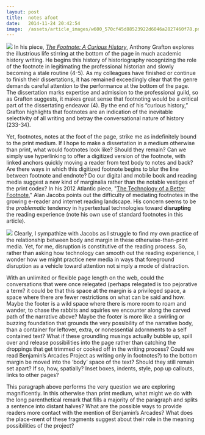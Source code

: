 ```yaml
---
layout:	post
title:	notes afoot
date:	2014-11-24 20:42:54
image:	/assets/article_images/w600_570cf45d88523922d6046a2827460f78.png
---
```

![](/assets/article_images/w600_570cf45d88523922d6046a2827460f78.png)
In his piece, [*The Footnote: A Curious History*](http://www.worldcat.org/oclc/37030661), Anthony Grafton explores the illustrious life stirring at the bottom of the page in much academic history writing. He begins this history of historiography recognizing the role of the footnote in legitimating the professional historian and slowly becoming a stale routine (4-5). As my colleagues have finished or continue to finish their dissertations, it has remained exceedingly clear that the genre demands careful attention to the performance at the bottom of the page. The dissertation marks expertise and admission to the professional guild, so as Grafton suggests, it makes great sense that footnoting would be a critical part of the dissertating endeavor (4). By the end of his “curious history,” Grafton highlights that footnotes are an indication of the inevitable selectivity of all writing and betray the conversational nature of history (233-34).

Yet, footnotes, notes at the foot of the page, strike me as indefinitely bound to the print medium. If I hope to make a dissertation in a medium otherwise than print, what would footnotes look like? Should they remain? Can we simply use hyperlinking to offer a digitized version of the footnote, with linked anchors quickly moving a reader from text body to notes and back? Are there ways in which this digitized footnote begins to blur the line between footnote and endnote? Do our digital and mobile book and reading media suggest a new kind of marginalia rather than the notable vestiges of the print codex? In his 2012 Atlantic piece, "[The Technology of a Better Footnote](http://www.theatlantic.com/technology/archive/2012/03/the-technology-of-a-better-footnote/254403/)," Alan Jacobs points out the difficulty of mediating footnotes in the growing e-reader and internet reading landscape. His concern seems to be the *problematic* tendency in hypertextual technologies toward **disrupting** the reading experience (note his own use of standard footnotes in this article).

![](/assets/article_images/w600_5708769bf00049e35efad6c6e29e57c6.png)
Clearly, I sympathize with Jacobs as I struggle to find my own practice of the relationship between body and margin in these otherwise-than-print media. Yet, for me, disruption is constitutive of the reading process. So, rather than asking how technology can smooth out the reading experience, I wonder how we might practice new media in ways that foreground disruption as a vehicle toward attention not simply a mode of distraction.

With an unlimited or flexible page length on the web, could the conversations that were once relegated (perhaps relegated is too pejorative a term? it could be that this space at the margin is a privileged space, a space where there are fewer restrictions on what can be said and how. Maybe the footer is a wild space where there is more room to roam and wander, to chase the rabbits and squirles we encounter along the carved path of the narrative above? Maybe the footer is more like a swirling or buzzing foundation that grounds the very possibility of the narrative body, than a container for leftover, extra, or nonessential adornments to a self contained text? What if these groundling musings actually bubble up, spill over and release possibilities into the page rather than catching the droppings that get trimmed or cooked off in the writing process? Could we read Benjamin’s Arcades Project as writing only in footnotes?) to the bottom margin be moved into the ‘body’ space of the text? Should they still remain set apart? If so, how, spatially? Inset boxes, indents, style, pop up callouts, links to other pages?

This paragraph above performs the very question we are exploring magnificently. In this otherwise than print medium, what might we do with the long parenthetical remark that fills a majority of the paragraph and splits a sentence into distant halves? What are the possible ways to provide readers more contact with the mention of Benjamin’s Arcades? What does the place-ment of these fragments suggest about their role in the meaning possibilities of the project?
